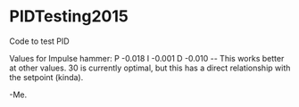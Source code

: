 # PIDTesting2015
Code to test PID

Values for Impulse hammer:
P -0.018
I -0.001
D -0.010 -- This works better at other values. 30 is currently optimal, but this has a direct relationship with the setpoint (kinda).

-Me.
